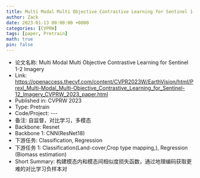 ```yaml
---
title: Multi Modal Multi Objective Contrastive Learning for Sentinel 1-2 Imagery
author: Zack
date: 2023-01-13 00:00:00 +0800
categories: [CVPRW]
tags: [paper, Pretrain]
math: true
pin: false
---
```

- 论文名称: Multi Modal Multi Objective Contrastive Learning for Sentinel 1-2 Imagery
- Link: https://openaccess.thecvf.com/content/CVPR2023W/EarthVision/html/Prexl_Multi-Modal_Multi-Objective_Contrastive_Learning_for_Sentinel-12_Imagery_CVPRW_2023_paper.html
- Published in: CVPRW 2023
- Type: Pretrain
- Code/Project: ---
- 备注: 自监督，对比学习，多模态
- Backbone: Resnet
- Backbone 1: CNN(ResNet18)
- 下游任务: Classification, Regression
- 下游任务 1: Classification(Land-cover,Crop type mapping,), Regression (Biomass estimation)
- Short Summary: 构建模态内和模态间相似度损失函数，通过地理编码获取更难的对比学习负样本对
